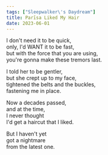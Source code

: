 ```yaml
---
tags: ["Sleepwalker\'s Daydream"]
title: Parīsa Liked My Hair
date: 2023-06-01
---
```


I don't need it to be quick,  
only, I'd WANT it to be fast,  
but with the force that you are using,  
you're gonna make these tremors last.

I told her to be gentler,  
but she crept up to my face,  
tightened the belts and the buckles,  
fastening me in place.

Now a decades passed,  
and at the time,  
I never thought  
I'd get a haircut that I liked.

But I haven't yet  
got a nightmare  
from the latest one.
